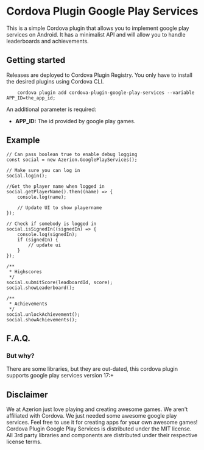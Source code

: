 Cordova Plugin Google Play Services
===================================
This is a simple Cordova plugin that allows you to implement google play services on Android. It has a minimalist API and will allow you to handle leaderboards and achievements.

Getting started
---------------
Releases are deployed to Cordova Plugin Registry. You only have to install the desired plugins using Cordova CLI.
```
    cordova plugin add cordova-plugin-google-play-services --variable APP_ID=the_app_id;
```
An additional parameter is required:
* **APP_ID:** The id provided by google play games.

Example
-------
```
// Can pass boolean true to enable debug logging
const social = new Azerion.GooglePlayServices();

// Make sure you can log in
social.login();

//Get the player name when logged in
social.getPlayerName().then((name) => {
    console.log(name);

    // Update UI to show playername
});

// Check if somebody is logged in
social.isSignedIn((signedIn) => {
    console.log(signedIn);
    if (signedIn) {
        // update ui
    }
});

/**
 * Highscores
 */
social.submitScore(leadboardId, score);
social.showLeaderboard();

/**
 * Achievements
 */
social.unlockAchievement();
social.showAchievements();
```

F.A.Q.
------
### But why?
There are some libraries, but they are out-dated, this cordova plugin supports google play services version 17:+

Disclaimer
----------
We at Azerion just love playing and creating awesome games. We aren't affiliated with Cordova. We just needed some awesome google play services. Feel free to use it for creating apps for your own awesome games!
Cordova Plugin Google Play Services is distributed under the MIT license. All 3rd party libraries and components are distributed under their
respective license terms.
